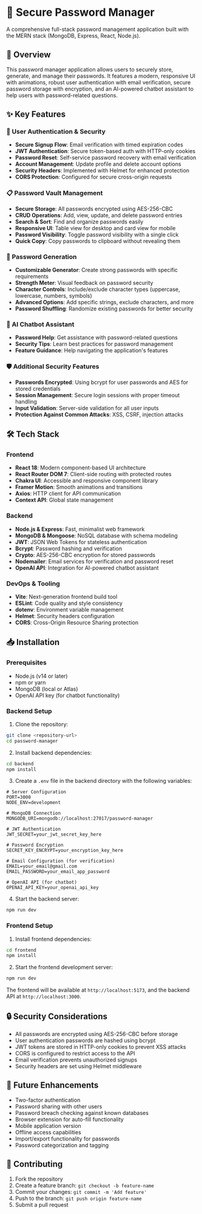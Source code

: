 # 🔐 Secure Password Manager

A comprehensive full-stack password management application built with the MERN stack (MongoDB, Express, React, Node.js).


## 🌟 Overview

This password manager application allows users to securely store, generate, and manage their passwords. It features a modern, responsive UI with animations, robust user authentication with email verification, secure password storage with encryption, and an AI-powered chatbot assistant to help users with password-related questions.

## ✨ Key Features

### 🔑 User Authentication & Security
- **Secure Signup Flow**: Email verification with timed expiration codes
- **JWT Authentication**: Secure token-based auth with HTTP-only cookies
- **Password Reset**: Self-service password recovery with email verification
- **Account Management**: Update profile and delete account options
- **Security Headers**: Implemented with Helmet for enhanced protection
- **CORS Protection**: Configured for secure cross-origin requests

### 📋 Password Vault Management
- **Secure Storage**: All passwords encrypted using AES-256-CBC
- **CRUD Operations**: Add, view, update, and delete password entries
- **Search & Sort**: Find and organize passwords easily
- **Responsive UI**: Table view for desktop and card view for mobile
- **Password Visibility**: Toggle password visibility with a single click
- **Quick Copy**: Copy passwords to clipboard without revealing them

### 🎲 Password Generation
- **Customizable Generator**: Create strong passwords with specific requirements
- **Strength Meter**: Visual feedback on password security
- **Character Controls**: Include/exclude character types (uppercase, lowercase, numbers, symbols)
- **Advanced Options**: Add specific strings, exclude characters, and more
- **Password Shuffling**: Randomize existing passwords for better security

### 🤖 AI Chatbot Assistant
- **Password Help**: Get assistance with password-related questions
- **Security Tips**: Learn best practices for password management
- **Feature Guidance**: Help navigating the application's features

### 🛡️ Additional Security Features
- **Passwords Encrypted**: Using bcrypt for user passwords and AES for stored credentials
- **Session Management**: Secure login sessions with proper timeout handling
- **Input Validation**: Server-side validation for all user inputs
- **Protection Against Common Attacks**: XSS, CSRF, injection attacks

## 🛠️ Tech Stack

### Frontend
- **React 18**: Modern component-based UI architecture
- **React Router DOM 7**: Client-side routing with protected routes
- **Chakra UI**: Accessible and responsive component library
- **Framer Motion**: Smooth animations and transitions
- **Axios**: HTTP client for API communication
- **Context API**: Global state management

### Backend
- **Node.js & Express**: Fast, minimalist web framework
- **MongoDB & Mongoose**: NoSQL database with schema modeling
- **JWT**: JSON Web Tokens for stateless authentication
- **Bcrypt**: Password hashing and verification
- **Crypto**: AES-256-CBC encryption for stored passwords
- **Nodemailer**: Email services for verification and password reset
- **OpenAI API**: Integration for AI-powered chatbot assistant

### DevOps & Tooling
- **Vite**: Next-generation frontend build tool
- **ESLint**: Code quality and style consistency
- **dotenv**: Environment variable management
- **Helmet**: Security headers configuration
- **CORS**: Cross-Origin Resource Sharing protection

## 📥 Installation

### Prerequisites
- Node.js (v14 or later)
- npm or yarn
- MongoDB (local or Atlas)
- OpenAI API key (for chatbot functionality)

### Backend Setup
1. Clone the repository:
```bash
git clone <repository-url>
cd password-manager
```

2. Install backend dependencies:
```bash
cd backend
npm install
```

3. Create a `.env` file in the backend directory with the following variables:
```
# Server Configuration
PORT=3000
NODE_ENV=development

# MongoDB Connection
MONGODB_URI=mongodb://localhost:27017/password-manager

# JWT Authentication
JWT_SECRET=your_jwt_secret_key_here

# Password Encryption
SECRET_KEY_ENCRYPT=your_encryption_key_here

# Email Configuration (for verification)
EMAIL=your_email@gmail.com
EMAIL_PASSWORD=your_email_app_password

# OpenAI API (for chatbot)
OPENAI_API_KEY=your_openai_api_key
```

4. Start the backend server:
```bash
npm run dev
```

### Frontend Setup
1. Install frontend dependencies:
```bash
cd frontend
npm install
```

2. Start the frontend development server:
```bash
npm run dev
```

The frontend will be available at `http://localhost:5173`, and the backend API at `http://localhost:3000`.

## 🔒 Security Considerations

- All passwords are encrypted using AES-256-CBC before storage
- User authentication passwords are hashed using bcrypt
- JWT tokens are stored in HTTP-only cookies to prevent XSS attacks
- CORS is configured to restrict access to the API
- Email verification prevents unauthorized signups
- Security headers are set using Helmet middleware

## 🚀 Future Enhancements

- Two-factor authentication
- Password sharing with other users
- Password breach checking against known databases
- Browser extension for auto-fill functionality
- Mobile application version
- Offline access capabilities
- Import/export functionality for passwords
- Password categorization and tagging

## 👥 Contributing

1. Fork the repository
2. Create a feature branch: `git checkout -b feature-name`
3. Commit your changes: `git commit -m 'Add feature'`
4. Push to the branch: `git push origin feature-name`
5. Submit a pull request
